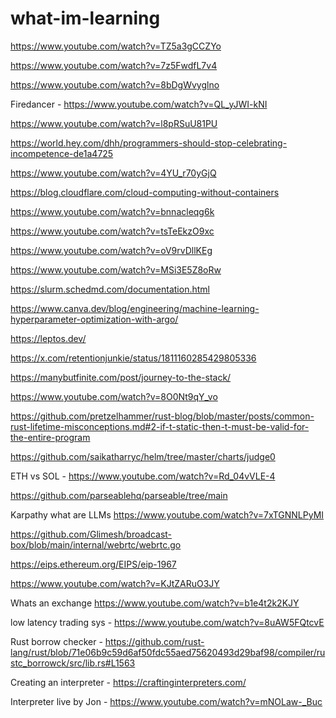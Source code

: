 # what-im-learning
https://www.youtube.com/watch?v=TZ5a3gCCZYo

https://www.youtube.com/watch?v=7z5FwdfL7v4

https://www.youtube.com/watch?v=8bDgWvyglno

Firedancer - https://www.youtube.com/watch?v=QL_yJWI-kNI

https://www.youtube.com/watch?v=l8pRSuU81PU

https://world.hey.com/dhh/programmers-should-stop-celebrating-incompetence-de1a4725

https://www.youtube.com/watch?v=4YU_r70yGjQ

https://blog.cloudflare.com/cloud-computing-without-containers

https://www.youtube.com/watch?v=bnnacleqg6k

https://www.youtube.com/watch?v=tsTeEkzO9xc

https://www.youtube.com/watch?v=oV9rvDllKEg

https://www.youtube.com/watch?v=MSi3E5Z8oRw

https://slurm.schedmd.com/documentation.html

https://www.canva.dev/blog/engineering/machine-learning-hyperparameter-optimization-with-argo/

https://leptos.dev/

https://x.com/retentionjunkie/status/1811160285429805336

https://manybutfinite.com/post/journey-to-the-stack/

https://www.youtube.com/watch?v=8O0Nt9qY_vo

https://github.com/pretzelhammer/rust-blog/blob/master/posts/common-rust-lifetime-misconceptions.md#2-if-t-static-then-t-must-be-valid-for-the-entire-program

https://github.com/saikatharryc/helm/tree/master/charts/judge0

ETH vs SOL - https://www.youtube.com/watch?v=Rd_04vVLE-4

https://github.com/parseablehq/parseable/tree/main

Karpathy what are LLMs https://www.youtube.com/watch?v=7xTGNNLPyMI

https://github.com/Glimesh/broadcast-box/blob/main/internal/webrtc/webrtc.go

https://eips.ethereum.org/EIPS/eip-1967

https://www.youtube.com/watch?v=KJtZARuO3JY

Whats an exchange https://www.youtube.com/watch?v=b1e4t2k2KJY

low latency trading sys - https://www.youtube.com/watch?v=8uAW5FQtcvE

Rust borrow checker - https://github.com/rust-lang/rust/blob/71e06b9c59d6af50fdc55aed75620493d29baf98/compiler/rustc_borrowck/src/lib.rs#L1563

Creating an interpreter - https://craftinginterpreters.com/

Interpreter live by Jon - https://www.youtube.com/watch?v=mNOLaw-_Buc
